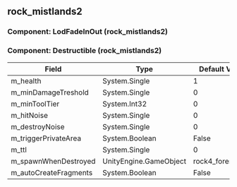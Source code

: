 ## rock_mistlands2

### Component: LodFadeInOut (rock_mistlands2)

### Component: Destructible (rock_mistlands2)

|Field|Type|Default Value|
|---|---|---|
|m_health|System.Single|1|
|m_minDamageTreshold|System.Single|0|
|m_minToolTier|System.Int32|0|
|m_hitNoise|System.Single|0|
|m_destroyNoise|System.Single|0|
|m_triggerPrivateArea|System.Boolean|False|
|m_ttl|System.Single|0|
|m_spawnWhenDestroyed|UnityEngine.GameObject|rock4_forest_frac|
|m_autoCreateFragments|System.Boolean|False|


